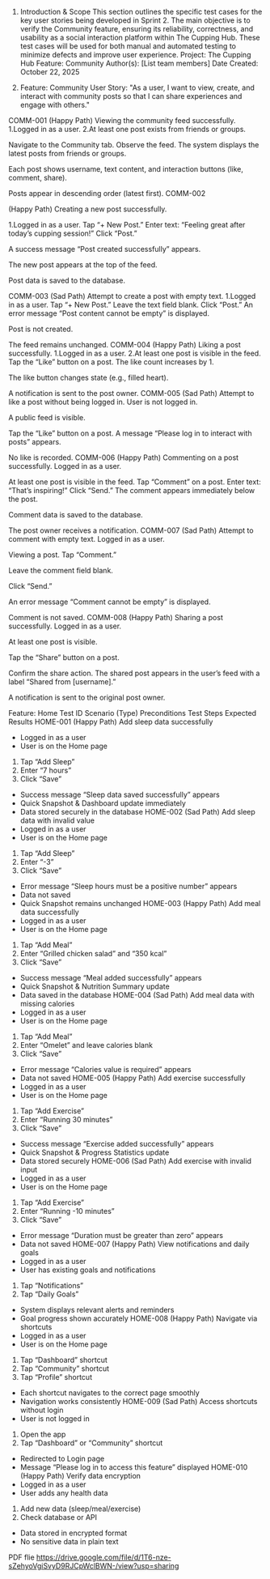 1. Introduction & Scope
This section outlines the specific test cases for the key user stories being developed in Sprint 2.
 The main objective is to verify the Community feature, ensuring its reliability, correctness, and usability as a social interaction platform within The Cupping Hub.
 These test cases will be used for both manual and automated testing to minimize defects and improve user experience.
Project: The Cupping Hub
Feature: Community
Author(s): [List team members]
Date Created: October 22, 2025

2. Feature: Community
User Story: "As a user, I want to view, create, and interact with community posts so that I can share experiences and engage with others."

COMM-001
(Happy Path) Viewing the community feed successfully.
1.Logged in as a user.
2.At least one post exists from friends or groups.


Navigate to the Community tab.
Observe the feed.
The system displays the latest posts from friends or groups.


Each post shows username, text content, and interaction buttons (like, comment, share).


Posts appear in descending order (latest first).
COMM-002


(Happy Path) Creating a new post successfully.


1.Logged in as a user.
Tap “+ New Post.”
Enter text: “Feeling great after today’s cupping session!”
Click “Post.”


A success message “Post created successfully” appears.


The new post appears at the top of the feed.


Post data is saved to the database.


COMM-003
(Sad Path) 
Attempt to create a post with empty text.
1.Logged in as a user.
Tap “+ New Post.”
Leave the text field blank.
Click “Post.”
An error message “Post content cannot be empty” is displayed.


Post is not created.


The feed remains unchanged.
COMM-004
(Happy Path) 
Liking a post successfully.
1.Logged in as a user.
2.At least one post is visible in the feed.
Tap the “Like” button on a post.
The like count increases by 1.


The like button changes state (e.g., filled heart).


A notification is sent to the post owner.
COMM-005
(Sad Path) 
Attempt to like a post without being logged in.
User is not logged in.


A public feed is visible.


Tap the “Like” button on a post.
A message “Please log in to interact with posts” appears.


No like is recorded.
COMM-006
(Happy Path) Commenting on a post successfully.
Logged in as a user.


At least one post is visible in the feed.
Tap “Comment” on a post.
Enter text: “That’s inspiring!”
Click “Send.”
The comment appears immediately below the post.


Comment data is saved to the database.


The post owner receives a notification.
COMM-007
(Sad Path) 
Attempt to comment with empty text.
Logged in as a user.


Viewing a post.
Tap “Comment.”


Leave the comment field blank.


Click “Send.”


An error message “Comment cannot be empty” is displayed.


Comment is not saved.
COMM-008
(Happy Path)
 Sharing a post successfully.
Logged in as a user.


At least one post is visible.


Tap the “Share” button on a post.


Confirm the share action.
The shared post appears in the user’s feed with a label “Shared from [username].”


A notification is sent to the original post owner.



Feature: Home
Test ID
Scenario (Type)
Preconditions
Test Steps
Expected Results
HOME-001
(Happy Path) 
Add sleep data successfully
- Logged in as a user
- User is on the Home page
1. Tap “Add Sleep”
2. Enter “7 hours”
3. Click “Save”
- Success message “Sleep data saved successfully” appears
- Quick Snapshot & Dashboard update immediately
- Data stored securely in the database
HOME-002
(Sad Path) 
Add sleep data with invalid value
- Logged in as a user
- User is on the Home page
1. Tap “Add Sleep”
2. Enter “-3”
3. Click “Save”
- Error message “Sleep hours must be a positive number” appears
- Data not saved
- Quick Snapshot remains unchanged
HOME-003
(Happy Path) 
Add meal data successfully
- Logged in as a user
- User is on the Home page
1. Tap “Add Meal”
2. Enter “Grilled chicken salad” and “350 kcal”
3. Click “Save”
- Success message “Meal added successfully” appears
- Quick Snapshot & Nutrition Summary update
- Data saved in the database
HOME-004
(Sad Path) 
Add meal data with missing calories
- Logged in as a user
- User is on the Home page
1. Tap “Add Meal”
2. Enter “Omelet” and leave calories blank
3. Click “Save”
- Error message “Calories value is required” appears
- Data not saved
HOME-005
(Happy Path) 
Add exercise successfully
- Logged in as a user
- User is on the Home page
1. Tap “Add Exercise”
2. Enter “Running 30 minutes”
3. Click “Save”
- Success message “Exercise added successfully” appears
- Quick Snapshot & Progress Statistics update
- Data stored securely
HOME-006
(Sad Path) 
Add exercise with invalid input
- Logged in as a user
- User is on the Home page
1. Tap “Add Exercise”
2. Enter “Running -10 minutes”
3. Click “Save”
- Error message “Duration must be greater than zero” appears
- Data not saved
HOME-007
(Happy Path) 
View notifications and daily goals
- Logged in as a user
- User has existing goals and notifications
1. Tap “Notifications”
2. Tap “Daily Goals”
- System displays relevant alerts and reminders
- Goal progress shown accurately
HOME-008
(Happy Path) 
Navigate via shortcuts
- Logged in as a user
- User is on the Home page
1. Tap “Dashboard” shortcut
2. Tap “Community” shortcut
3. Tap “Profile” shortcut
- Each shortcut navigates to the correct page smoothly
- Navigation works consistently
HOME-009
(Sad Path) 
Access shortcuts without login
- User is not logged in
1. Open the app
2. Tap “Dashboard” or “Community” shortcut
- Redirected to Login page
- Message “Please log in to access this feature” displayed
HOME-010
(Happy Path) 
Verify data encryption
- Logged in as a user
- User adds any health data
1. Add new data (sleep/meal/exercise)
2. Check database or API
- Data stored in encrypted format
- No sensitive data in plain text

PDF flie https://drive.google.com/file/d/1T6-nze-sZehyoVgiSvyD9RJCpWclBWN-/view?usp=sharing

